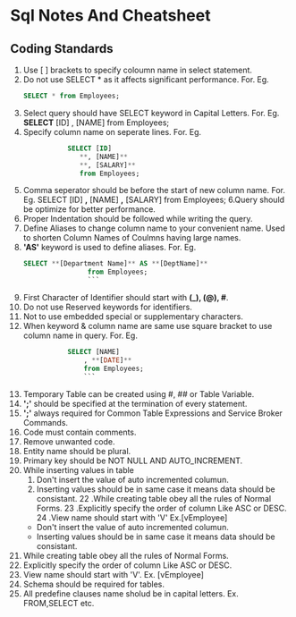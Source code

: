# Sql Notes And Cheatsheet 

## Coding Standards
1. Use [ ] brackets to specify coloumn name in select statement.
2. Do not use SELECT * as it affects significant performance.
   For. Eg. 
   ```sql
   SELECT * from Employees;
   ```
3. Select query should have SELECT keyword in Capital Letters.
   For. Eg. **SELECT** [ID]
                      , [NAME]
                 from Employees;
4. Specify column name on seperate lines.
   For. Eg. 
   ```sql
              SELECT [ID]
                 **, [NAME]**
                 **, [SALARY]**
                 from Employees;
   ```
5. Comma seperator should be before the start of new column name.
   For. Eg. SELECT [ID]
                 **,** [NAME]
                 **,** [SALARY]
                 from Employees;
6.Query should be optimize for better performance.
7. Proper Indentation should be followed while writing the query.
8. Define Aliases to change column name to your convenient name. Used to shorten Column Names of Coulmns having large names.
9. **'AS'** keyword is used to define aliases.
   For. Eg. 
   ```sql
   SELECT **[Department Name]** AS **[DeptName]**
                   from Employees;
                   ```
10. First Character of Identifier should start with **(_), (@), #**.
11. Do not use Reserved keywords for identifiers.
12. Not to use embedded special or supplementary characters.
13. When keyword & column name are same use square bracket to use column name in query.
    For. Eg. 
    ``` sql
               SELECT [NAME]
                   , **[DATE]** 
                   from Employees;
                   ```
14. Temporary Table can be created using #, ## or Table Variable.
15. **';'** should be specified at the termination of every statement.
16. **';'** always required for Common Table Expressions and Service Broker Commands.
17. Code must contain comments.
18. Remove unwanted code.
19. Entity name should be plural.
20. Primary key should be NOT NULL  AND AUTO_INCREMENT.
21. While inserting values in table 
      1. Don't insert the value of auto incremented columun.
      2. Inserting values should be in same case it means data should be consistant.
22 .While creating table obey all the rules of Normal Forms.
23 .Explicitly specify the order of column Like ASC or DESC.
24 .View name should start with 'V'
    Ex.[vEmployee]
     - Don't insert the value of auto incremented columun.
     - Inserting values should be in same case it means data should be consistant.
22. While creating table obey all the rules of Normal Forms.
23. Explicitly specify the order of column Like ASC or DESC.
24. View name should start with 'V'.
     Ex. [vEmployee]
25. Schema should be required for tables.
26. All predefine clauses name sholud be in capital letters.
     Ex. FROM,SELECT etc.
